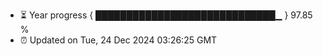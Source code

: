 - ⏳ Year progress { █████████████████████████████▁ } 97.85 %
- ⏰ Updated on Tue, 24 Dec 2024 03:26:25 GMT

